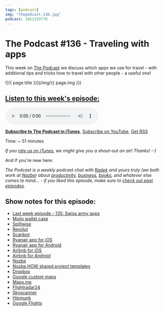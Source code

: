 ```yaml
---
tags: [podcast]
img: "thepodcast-136.jpg"
podcast: 1012329770
---
```


# The Podcast #136 - Traveling with apps

This week on [The Podcast][p] we discuss which apps we use for travel - with additional tips and tricks how to travel with other people - a useful one!

<!--More-->

![{{ page.title }}](/img/{{ page.img }})

## [Listen to this week's episode:][e]

<audio controls>
<source src="https://files.nozbe.com/podcast/136.mp3" type="audio/mpeg">
</audio>

**[Subscribe to The Podcast in iTunes][i]**, [Subscribe on YouTube][y], [Get RSS][rss]

Time: ~ 51 minutes

*If you [rate us on iTunes][i], we might give you a shout-out on air! Thanks! :-)*

And if you're new here:

*The Podcast is a weekly podcast chat with [Radek][r] and yours truly (we both work at [Nozbe][n]) about [productivity](/tag/productivity), [business](/tag/business), [books](/tag/books), and whatever else comes to mind… - if you liked this episode, make sure to [check out past episodes](/tag/podcast).*

## Show notes for this episode:

  * [Last week episode - 135: Swiss army apps](http://thepodcast.fm/episodes/135)
  * [Mujio wallet case](https://www.mujjo.com/cases/full-leather-wallet-case-for-iphone-x-black)
  * [Splitwise](https://www.splitwise.com/)
  * [Revolut](https://www.revolut.com/)
  * [Scanbot](https://scanbot.io/en/index.html)
  * [Ryanair app for iOS](https://itunes.apple.com/us/app/ryanair/id504270602?mt=8)
  * [Ryanair app for Android](https://play.google.com/store/apps/details?id=com.ryanair.cheapflights&hl=en)
  * [Airbnb for iOS](https://itunes.apple.com/gb/app/airbnb/id401626263?mt=8)
  * [Airbnb for Android](https://play.google.com/store/apps/details?id=com.airbnb.android&hl=en)
  * [Nozbe](https://nozbe.com/)
  * [Nozbe.HOW shared project templates](https://how.nozbe.com/)
  * [Dropbox](https://www.dropbox.com/)
  * [Google custom maps](https://www.google.com/maps/about/mymaps/)
  * [Maps.me](https://maps.me/)
  * [Flightradar24](https://www.flightradar24.com/)
  * [Skyscanner](https://www.skyscanner.pl/)
  * [Hipmunk](https://www.hipmunk.com/)
  * [Google Flights](https://www.google.com/flights/)

[y]: https://michael.gratis/thepodcastyt
[rss]: http://thepodcast.fm/episodes?format=RSS
[e]: http://thepodcast.fm/episodes/136

[p]: https://michael.gratis/thepodcastfm
[n]: https://michael.gratis/nozbe
[r]: https://michael.gratis/radex
[i]: https://michael.gratis/thepodcast
[o]: https://michael.gratis/ipadonly

